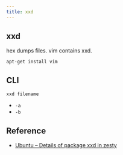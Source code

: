 ```yaml
---
title: xxd
---
```


## xxd
hex dumps files.
vim contains xxd.

```
apt-get install vim
```


## CLI

```
xxd filename
```

* `-a`
* `-b`

## Reference
* [Ubuntu – Details of package xxd in zesty](https://packages.ubuntu.com/zesty/xxd)
